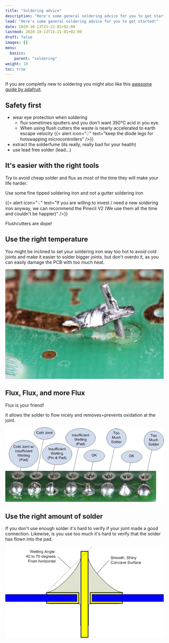 ```yaml
---
title: "Soldering advice"
description: "Here's some general soldering advice for you to get started!"
lead: "Here's some general soldering advice for you to get started!"
date: 2020-10-13T15:21:01+02:00
lastmod: 2020-10-13T15:21:01+02:00
draft: false
images: []
menu:
  basics:
    parent: "soldering"
weight: 10
toc: true
---
```


If you are completly new to soldering you might also like this [awesome guide by adafruit](https://learn.adafruit.com/adafruit-guide-excellent-soldering).

## Safety first

- wear eye protection when soldering
  - flux sometimes sputters and you don't want 350°C acid in you eye.
  - When using flush cutters the waste is nearly accelerated to earth escape velocity
    {{< alert icon="💡" text="keep the diode legs for hotswapping microcontrollers" />}}
- extract the solderfume (its really, really bad for your health)
- use lead free solder (lead...)

## It's easier with the right tools

Try to avoid cheap solder and flux as most of the time they will make your life harder.

Use some fine tipped soldering iron and not a gutter soldering iron

{{< alert icon="💡" text="If you are willing to invest / need a new soldering iron anyway, we can recommend the Pinecil V2 (We use them all the time and couldn't be happier)" />}}

Flushcutters are dope!

## Use the right temperature

You might be inclined to set your soldering iron way too hot to avoid cold joints and make it easier to solder bigger joints, but don't overdo it, as you can easily damage the PCB with too much heat.

![hot](toomuchheat.jpg)

## Flux, Flux, and more Flux

Flux is your friend!

It allows the solder to flow nicely and removes+prevents oxidation at the joint.

![chart](temperature.jpg)

## Use the right amount of solder

If you don't use enough solder it's hard to verify if your joint made a good connection. Likewise, is you use too much it's hard to verify that the solder has flown into the pad.

![joint](solderjoint.png)
